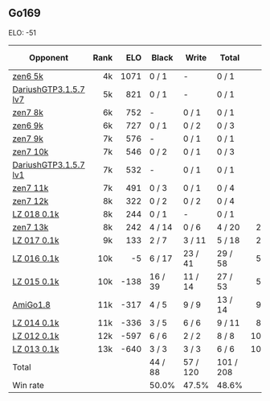 ## Go169 ##

ELO: -51

Opponent | Rank | ELO | Black | Write | Total | Win rate
---------|-----:|----:|-------|-------|-------|-------:
[zen6 5k](zen6%205k.md) | 4k | 1071 | 0 / 1 | - | 0 / 1 | 0.0%
[DariushGTP3.1.5.7 lv7](DariushGTP3.1.5.7%20lv7.md) | 5k | 821 | 0 / 1 | - | 0 / 1 | 0.0%
[zen7 8k](zen7%208k.md) | 6k | 752 | - | 0 / 1 | 0 / 1 | 0.0%
[zen6 9k](zen6%209k.md) | 6k | 727 | 0 / 1 | 0 / 2 | 0 / 3 | 0.0%
[zen7 9k](zen7%209k.md) | 7k | 576 | - | 0 / 1 | 0 / 1 | 0.0%
[zen7 10k](zen7%2010k.md) | 7k | 546 | 0 / 2 | 0 / 1 | 0 / 3 | 0.0%
[DariushGTP3.1.5.7 lv1](DariushGTP3.1.5.7%20lv1.md) | 7k | 532 | - | 0 / 1 | 0 / 1 | 0.0%
[zen7 11k](zen7%2011k.md) | 7k | 491 | 0 / 3 | 0 / 1 | 0 / 4 | 0.0%
[zen7 12k](zen7%2012k.md) | 8k | 322 | 0 / 2 | 0 / 2 | 0 / 4 | 0.0%
[LZ 018 0.1k](LZ%20018%200.1k.md) | 8k | 244 | 0 / 1 | - | 0 / 1 | 0.0%
[zen7 13k](zen7%2013k.md) | 8k | 242 | 4 / 14 | 0 / 6 | 4 / 20 | 20.0%
[LZ 017 0.1k](LZ%20017%200.1k.md) | 9k | 133 | 2 / 7 | 3 / 11 | 5 / 18 | 27.8%
[LZ 016 0.1k](LZ%20016%200.1k.md) | 10k | -5 | 6 / 17 | 23 / 41 | 29 / 58 | 50.0%
[LZ 015 0.1k](LZ%20015%200.1k.md) | 10k | -138 | 16 / 39 | 11 / 14 | 27 / 53 | 50.9%
[AmiGo1.8](AmiGo1.8.md) | 11k | -317 | 4 / 5 | 9 / 9 | 13 / 14 | 92.9%
[LZ 014 0.1k](LZ%20014%200.1k.md) | 11k | -336 | 3 / 5 | 6 / 6 | 9 / 11 | 81.8%
[LZ 012 0.1k](LZ%20012%200.1k.md) | 12k | -597 | 6 / 6 | 2 / 2 | 8 / 8 | 100.0%
[LZ 013 0.1k](LZ%20013%200.1k.md) | 13k | -640 | 3 / 3 | 3 / 3 | 6 / 6 | 100.0%
Total | | | 44 / 88 | 57 / 120 | 101 / 208 | 
Win rate| | | 50.0% | 47.5% | 48.6% | 
